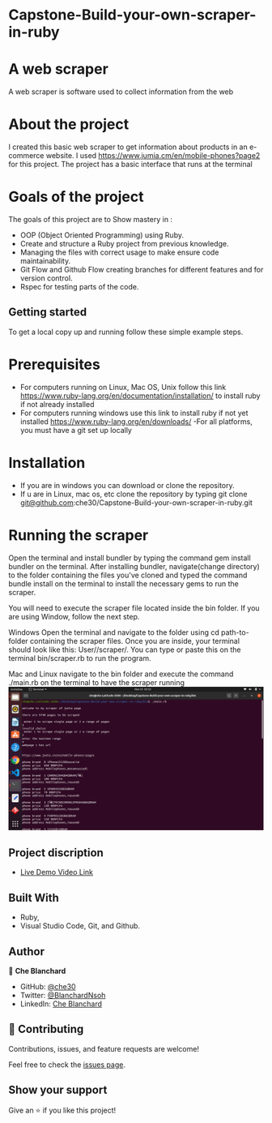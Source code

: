 # Capstone-Build-your-own-scraper-in-ruby
# A web scraper
A web scraper is software used to collect information from the web
# About the project
I created this basic web scraper to get information about products in an e-commerce website. I used https://www.jumia.cm/en/mobile-phones?page2 for this project. The project has a basic interface that runs at the terminal 

# Goals of the project
The goals of this project are to Show mastery in :
- OOP (Object Oriented Programming) using Ruby.
- Create and structure a Ruby project from previous knowledge.
- Managing the files with correct usage to make ensure code maintainability.
- Git Flow and Github Flow creating branches for different features and for version control.
- Rspec for testing parts of the code.
## Getting started
To get a local copy up and running follow these simple example steps.

# Prerequisites
- For computers running on Linux, Mac OS, Unix follow this link https://www.ruby-lang.org/en/documentation/installation/  to install ruby if not already installed
-  For computers running windows use this link to install ruby if not yet installed https://www.ruby-lang.org/en/downloads/
-For all platforms, you must have a git set up locally
# Installation
- If you are in windows you can download or clone the repository.
- If u are in Linux, mac os, etc clone the repository by typing git clone git@github.com:che30/Capstone-Build-your-own-scraper-in-ruby.git

# Running the scraper
Open the terminal and install bundler by typing the command gem install bundler on the terminal. After installing bundler, navigate(change directory) to the folder containing the files you've cloned and typed the command bundle install on the terminal to install the necessary gems to run the scraper.

You will need to execute the scraper file located inside the bin folder. If you are using Window, follow the next step.

Windows
Open the terminal and navigate to the folder using cd path-to-folder containing the scraper files. Once you are inside, your terminal should look like this: User//scraper/. You can type or paste this on the terminal bin/scraper.rb to run the program.

Mac and Linux
navigate to the bin folder and execute the command ./main.rb on the terminal to have the scraper running
![screenshot](./assets/images/scraper.png)

## Project discription
- [Live Demo Video Link](https://www.loom.com/share/5c1203c8f09e438ea342db875eaf8b1c)

## Built With

- Ruby,
- Visual Studio Code, Git, and Github.


## Author

👤 **Che Blanchard**

- GitHub: [@che30](https://github.com/che30)
- Twitter: [@BlanchardNsoh](https://twitter.com/che55085128 )
- LinkedIn: [Che Blanchard](https://www.linkedin.com/in/che-nsoh-9455271b0/)

## 🤝 Contributing

Contributions, issues, and feature requests are welcome!

Feel free to check the [issues page](issues/).

## Show your support

Give an ⭐️ if you like this project!
